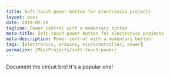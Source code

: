 ```yaml
---
title: Soft-touch power button for electronics projects
layout: post
date: 2019-05-20
tagline: Power control with a momentary button
meta-title: Soft-touch power button for electronics projects
meta-description: Power control with a momentary button
tags: [electronics, arduino, microcontroller, power]
permalink: /MiscProjects/soft-touch-power/
---
```


Document the circuit bro! It's a popular one!
